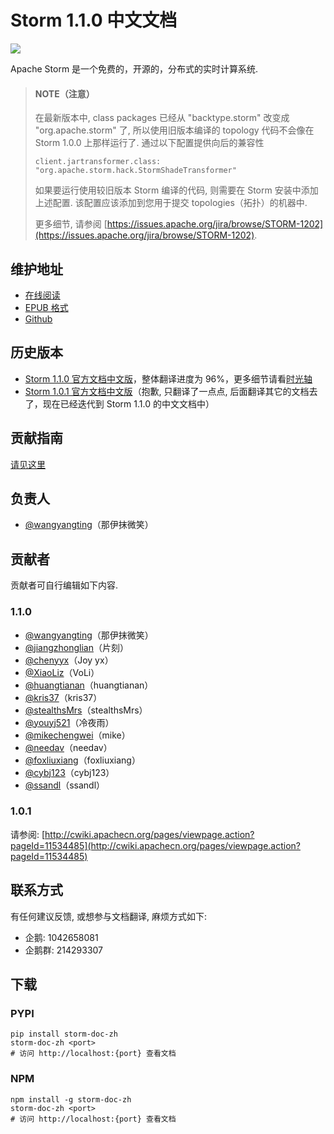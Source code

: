 # Storm 1.1.0 中文文档

![](docs/img/logo.png)

Apache Storm 是一个免费的，开源的，分布式的实时计算系统.

> #### NOTE（注意）
> 
> 在最新版本中, class packages 已经从 "backtype.storm" 改变成 "org.apache.storm" 了, 所以使用旧版本编译的 topology 代码不会像在 Storm 1.0.0 上那样运行了. 通过以下配置提供向后的兼容性
> 
> `client.jartransformer.class: "org.apache.storm.hack.StormShadeTransformer"`
> 
> 如果要运行使用较旧版本 Storm 编译的代码, 则需要在 Storm 安装中添加上述配置. 该配置应该添加到您用于提交 topologies（拓扑）的机器中.
> 
> 更多细节, 请参阅 [https://issues.apache.org/jira/browse/STORM-1202](https://issues.apache.org/jira/browse/STORM-1202).

## 维护地址

+   [在线阅读](http://storm.apachecn.org)
+   [EPUB 格式](https://github.com/apachecn/storm-doc-zh/raw/dl/Storm%201.1.0%20%E4%B8%AD%E6%96%87%E6%96%87%E6%A1%A3.epub)
+   [Github](https://github.com/apachecn/storm-doc-zh/)

## 历史版本

+   [Storm 1.1.0 官方文档中文版](./)，整体翻译进度为 96%，更多细节请看[时光轴](docs/77.md)  
+   [Storm 1.0.1 官方文档中文版](http://cwiki.apachecn.org/pages/viewpage.action?pageId=2884006)（抱歉, 只翻译了一点点, 后面翻译其它的文档去了，现在已经迭代到 Storm 1.1.0 的中文文档中）

## 贡献指南

[请见这里](CONTRIBUTING.md)

## 负责人

* [@wangyangting](https://github.com/wangyangting)（那伊抹微笑）

## 贡献者

贡献者可自行编辑如下内容.

### 1.1.0

* [@wangyangting](https://github.com/wangyangting)（那伊抹微笑）
* [@jiangzhonglian](https://github.com/jiangzhonglian)（片刻）
* [@chenyyx](https://github.com/chenyyx)（Joy yx）
* [@XiaoLiz](https://github.com/XiaoLiz)（VoLi）
* [@huangtianan](https://github.com/huangtianan)（huangtianan）
* [@kris37](https://github.com/kris37)（kris37）
* [@stealthsMrs](https://github.com/stealthsMrs)（stealthsMrs）
* [@youyj521](https://github.com/youyj521)（冷夜雨）
* [@mikechengwei](https://github.com/mikechengwei)（mike）
* [@needav](https://github.com/needav)（needav）
* [@foxliuxiang](https://github.com/foxliuxiang)（foxliuxiang）
* [@cybj123](https://github.com/cybj123)（cybj123）
* [@ssandl](https://github.com/ssandl)（ssandl）

### 1.0.1

请参阅: [http://cwiki.apachecn.org/pages/viewpage.action?pageId=11534485](http://cwiki.apachecn.org/pages/viewpage.action?pageId=11534485)

## 联系方式

有任何建议反馈, 或想参与文档翻译, 麻烦方式如下:

* 企鹅: 1042658081
* 企鹅群: 214293307


## 下载

### PYPI

```
pip install storm-doc-zh
storm-doc-zh <port>
# 访问 http://localhost:{port} 查看文档
```

### NPM

```
npm install -g storm-doc-zh
storm-doc-zh <port>
# 访问 http://localhost:{port} 查看文档
```
